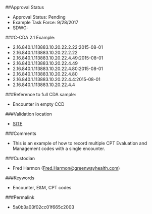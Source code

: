 ##Approval Status 

* Approval Status: Pending
* Example Task Force: 9/28/2017
* SDWG: 

###C-CDA 2.1 Example: 

* 2.16.840.1.113883.10.20.22.2.22:2015-08-01
* 2.16.840.1.113883.10.20.22.2.22
* 2.16.840.1.113883.10.20.22.4.49:2015-08-01
* 2.16.840.1.113883.10.20.22.4.49
* 2.16.840.1.113883.10.20.22.4.80:2015-08-01
* 2.16.840.1.113883.10.20.22.4.80
* 2.16.840.1.113883.10.20.22.4.4:2015-08-01
* 2.16.840.1.113883.10.20.22.4.4

###Reference to full CDA sample:

* Encounter in empty CCD


###Validation location

* [SITE](https://sitenv.org/c-cda-validator)


###Comments

* This is an example of how to record multiple CPT Evaluation and Management codes with a single encounter. 

###Custodian

* Fred Harmon (Fred.Harmon@greenwayhealth.com)


###Keywords

* Encounter, E&M, CPT codes


###Permalink 

* 5a0b3a03f02cc01f665c2003